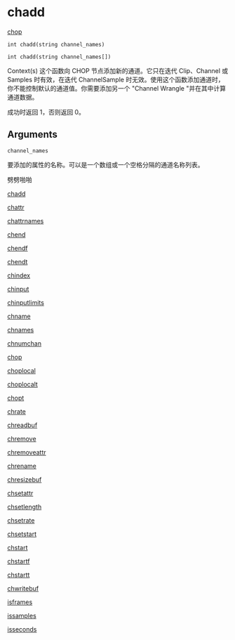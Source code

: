 # chadd

[chop](../contexts/chop.html)

`int chadd(string channel_names)`

`int chadd(string channel_names[])`

Context(s) 这个函数向 CHOP 节点添加新的通道。它只在迭代 Clip、Channel 或 Samples 时有效，在迭代 ChannelSample 时无效。使用这个函数添加通道时，你不能控制默认的通道值。你需要添加另一个 "Channel Wrangle "并在其中计算通道数据。

成功时返回 1，否则返回 0。

## Arguments

`channel_names`

要添加的属性的名称。可以是一个数组或一个空格分隔的通道名称列表。

劈劈啪啪

[chadd](chadd.html)

[chattr](chattr.html)

[chattrnames](chattrnames.html)

[chend](chend.html)

[chendf](chendf.html)

[chendt](chendt.html)

[chindex](chindex.html)

[chinput](chinput.html)

[chinputlimits](chinputlimits.html)

[chname](chname.html)

[chnames](chnames.html)

[chnumchan](chnumchan.html)

[chop](chop.html)

[choplocal](choplocal.html)

[choplocalt](choplocalt.html)

[chopt](chopt.html)

[chrate](chrate.html)

[chreadbuf](chreadbuf.html)

[chremove](chremove.html)

[chremoveattr](chremoveattr.html)

[chrename](chrename.html)

[chresizebuf](chresizebuf.html)

[chsetattr](chsetattr.html)

[chsetlength](chsetlength.html)

[chsetrate](chsetrate.html)

[chsetstart](chsetstart.html)

[chstart](chstart.html)

[chstartf](chstartf.html)

[chstartt](chstartt.html)

[chwritebuf](chwritebuf.html)

[isframes](isframes.html)

[issamples](issamples.html)

[isseconds](isseconds.html)
